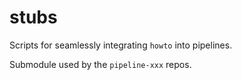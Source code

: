 # stubs
Scripts for seamlessly integrating `howto` into pipelines.

Submodule used by the `pipeline-xxx` repos.
